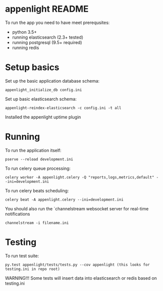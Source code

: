 # appenlight README


To run the app you need to have meet prerequsites:

- python 3.5+
- running elasticsearch (2.3+ tested)
- running postgresql (9.5+ required)
- running redis

# Setup basics

Set up the basic application database schema:

    appenlight_initialize_db config.ini

Set up basic elasticsearch schema:

    appenlight-reindex-elasticsearch -c config.ini -t all

Installed the appenlight uptime plugin

# Running

To run the application itself:

    pserve --reload development.ini

To run celery queue processing:

    celery worker -A appenlight.celery -Q "reports,logs,metrics,default" --ini=development.ini

To run celery beats scheduling:

    celery beat -A appenlight.celery --ini=development.ini

You should also run the `channelstream websocket server for real-time notifications

    channelstream -i filename.ini

# Testing

To run test suite:

    py.test appenlight/tests/tests.py --cov appenlight (this looks for testing.ini in repo root)

WARNING!!!
Some tests will insert data into elasticsearch or redis based on testing.ini
